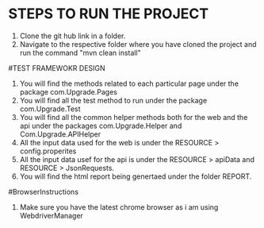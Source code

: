 # STEPS TO RUN THE PROJECT
1. Clone the git hub link in a folder. 
2. Navigate to the respective folder where you have cloned the project and run the command "mvn clean install"

#TEST FRAMEWOKR DESIGN
1. You will find the methods related to each particular page under the package com.Upgrade.Pages
2. You will find all the test method to run under the package com.Upgrade.Test
3. You will find all the common helper methods both for the web and the api under the packages com.Upgrade.Helper and Com.Upgrade.APIHelper
4. All the input data used for the web is under the RESOURCE > config.properites
5. All the input data usef for the api is under the RESOURCE > apiData and RESOURCE > JsonRequests.
6. You will find the html report being genertaed under the folder REPORT.

#BrowserInstructions
1. Make sure you have the latest chrome browser as i am using WebdriverManager

